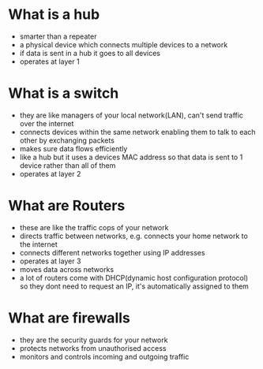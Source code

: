 # What is a hub

- smarter than a repeater
- a physical device which connects multiple devices to a network
- if data is sent in a hub it goes to all devices
- operates at layer 1

# What is a switch

- they are like managers of your local network(LAN), can't send traffic over the internet
- connects devices within the same network enabling them to talk to each other by exchanging packets
- makes sure data flows efficiently
- like a hub but it uses a devices MAC address so that data is sent to 1 device rather than all of them
- operates at layer 2

# What are Routers

- these are like the traffic cops of your network
- directs traffic between networks, e.g. connects your home network to the internet
- connects different networks together using IP addresses
- operates at layer 3
- moves data across networks
- a lot of routers come with DHCP(dynamic host configuration protocol) so they dont need to request an IP, it's automatically assigned to them

# What are firewalls

- they are the security guards for your network
- protects networks from unauthorised access
- monitors and controls incoming and outgoing traffic
